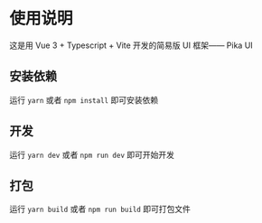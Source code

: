 # 使用说明

这是用 Vue 3 + Typescript + Vite 开发的简易版 UI 框架—— Pika UI

## 安装依赖

运行 `yarn` 或者 `npm install` 即可安装依赖

## 开发

运行 `yarn dev` 或者 `npm run dev` 即可开始开发

## 打包

运行 `yarn build` 或者 `npm run build` 即可打包文件
